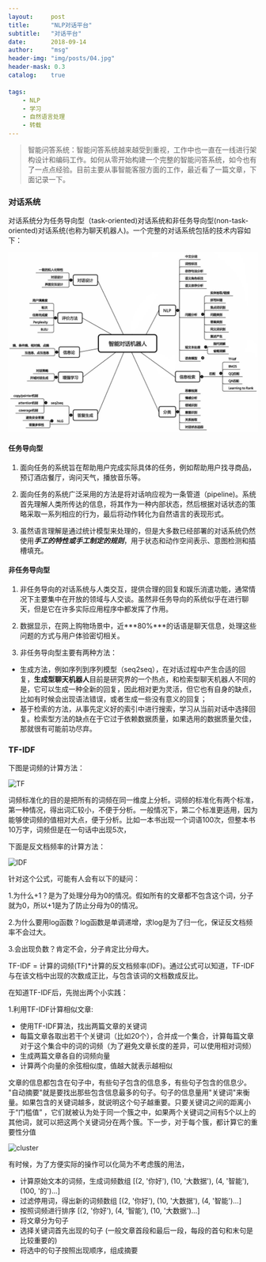 ```yaml
---
layout:     post
title:      "NLP对话平台"
subtitle:   "对话平台"
date:       2018-09-14
author:     "msg"
header-img: "img/posts/04.jpg"
header-mask: 0.3
catalog:    true

tags:
    - NLP
    - 学习
    - 自然语言处理
    - 转载
---
```


> 智能问答系统：智能问答系统越来越受到重视，工作中也一直在一线进行架构设计和编码工作。如何从零开始构建一个完整的智能问答系统，如今也有了一点点经验。目前主要从事智能客服方面的工作，最近看了一篇文章，下面记录一下。

### 对话系统

对话系统分为任务导向型（task-oriented)对话系统和非任务导向型(non-task-oriented)对话系统(也称为聊天机器人)。一个完整的对话系统包括的技术内容如下：

![对话系统](/img/posts/dialog.jpg)

#### 任务导向型

1) 面向任务的系统旨在帮助用户完成实际具体的任务，例如帮助用户找寻商品，预订酒店餐厅，询问天气，播放音乐等。 

2) 面向任务的系统广泛采用的方法是将对话响应视为一条管道（pipeline)。系统首先理解人类所传达的信息，将其作为一种内部状态，然后根据对话状态的策略采取一系列相应的行为，最后将动作转化为自然语言的表现形式。

3) 虽然语言理解是通过统计模型来处理的，但是大多数已经部署的对话系统仍然使用***手工的特性或手工制定的规则***，用于状态和动作空间表示、意图检测和插槽填充。

#### 非任务导向型

1) 非任务导向的对话系统与人类交互，提供合理的回复和娱乐消遣功能，通常情况下主要集中在开放的领域与人交谈。虽然非任务导向的系统似乎在进行聊天，但是它在许多实际应用程序中都发挥了作用。

2) 数据显示，在网上购物场景中，近***80%***的话语是聊天信息，处理这些问题的方式与用户体验密切相关。

3) 非任务导向型主要有两种方法：

* 生成方法，例如序列到序列模型（seq2seq），在对话过程中产生合适的回复，**生成型聊天机器人**目前是研究界的一个热点，和检索型聊天机器人不同的是，它可以生成一种全新的回复，因此相对更为灵活，但它也有自身的缺点，比如有时候会出现语法错误，或者生成一些没有意义的回复；
* 基于检索的方法，从事先定义好的索引中进行搜索，学习从当前对话中选择回复。检索型方法的缺点在于它过于依赖数据质量，如果选用的数据质量欠佳，那就很有可能前功尽弃。 

### TF-IDF

下图是词频的计算方法：

![TF](/img/post/NLP/TF.png)

词频标准化的目的是把所有的词频在同一维度上分析。词频的标准化有两个标准，第一种情况，得出词汇较小，不便于分析。一般情况下，第二个标准更适用，因为能够使词频的值相对大点，便于分析。比如一本书出现一个词语100次，但整本书10万字，词频但是在一句话中出现5次，

下面是反文档频率的计算方法：

![IDF](/img/post/NLP/IDF.png)

针对这个公式，可能有人会有以下的疑问：

1.为什么+1？是为了处理分母为0的情况。假如所有的文章都不包含这个词，分子就为0，所以+1是为了防止分母为0的情况。

2.为什么要用log函数？log函数是单调递增，求log是为了归一化，保证反文档频率不会过大。

3.会出现负数？肯定不会，分子肯定比分母大。

 TF-IDF = 计算的词频(TF)*计算的反文档频率(IDF)。通过公式可以知道，TF-IDF与在该文档中出现的次数成正比，与包含该词的文档数成反比。
 
在知道TF-IDF后，先抛出两个小实践：

1.利用TF-IDF计算相似文章:

* 使用TF-IDF算法，找出两篇文章的关键词
* 每篇文章各取出若干个关键词（比如20个），合并成一个集合，计算每篇文章对于这个集合中的词的词频（为了避免文章长度的差异，可以使用相对词频）
* 生成两篇文章各自的词频向量
* 计算两个向量的余弦相似度，值越大就表示越相似

文章的信息都包含在句子中，有些句子包含的信息多，有些句子包含的信息少。 "自动摘要"就是要找出那些包含信息最多的句子。句子的信息量用"关键词"来衡量。如果包含的关键词越多，就说明这个句子越重要。只要关键词之间的距离小于“门槛值” ，它们就被认为处于同一个簇之中，如果两个关键词之间有5个以上的其他词，就可以把这两个关键词分在两个簇。下一步，对于每个簇，都计算它的重要性分值

![cluster](/img/post/NLP/cluster.png)

有时候，为了方便实际的操作可以化简为不考虑簇的用法，
* 计算原始文本的词频，生成词频数组 [(2, '你好'), (10, '大数据'), (4, '智能'), (100, '的')...]
* 过滤停用词，得出新的词频数组  [(2, '你好'), (10, '大数据'), (4, '智能')...]
* 按照词频进行排序 [(2, '你好'), (4, '智能'), (10, '大数据')...]
* 将文章分为句子
* 选择关键词首先出现的句子 (一般文章首段和最后一段，每段的首句和末句是比较重要的)
* 将选中的句子按照出现顺序，组成摘要
